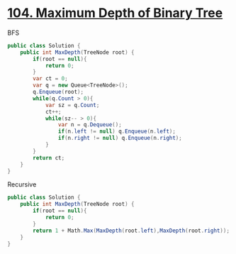 # [104. Maximum Depth of Binary Tree](https://leetcode.com/problems/maximum-depth-of-binary-tree/)

BFS

```csharp
public class Solution {
    public int MaxDepth(TreeNode root) {
        if(root == null){
            return 0;
        }
        var ct = 0;
        var q = new Queue<TreeNode>();
        q.Enqueue(root);
        while(q.Count > 0){
            var sz = q.Count;
            ct++;
            while(sz-- > 0){
                var n = q.Dequeue();
                if(n.left != null) q.Enqueue(n.left);
                if(n.right != null) q.Enqueue(n.right);
            }
        }
        return ct;
    }
}
```

Recursive

```csharp
public class Solution {
    public int MaxDepth(TreeNode root) {
        if(root == null){
            return 0;
        }
        return 1 + Math.Max(MaxDepth(root.left),MaxDepth(root.right));
    }
}
```
